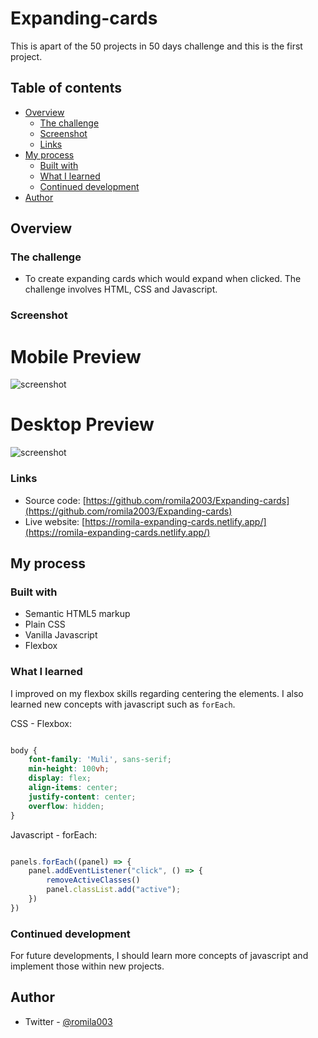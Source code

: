 # Expanding-cards


This is apart of the 50 projects in 50 days challenge and this is the first project.

## Table of contents

- [Overview](#overview)
  - [The challenge](#the-challenge)
  - [Screenshot](#screenshot)
  - [Links](#links)
- [My process](#my-process)
  - [Built with](#built-with)
  - [What I learned](#what-i-learned)
  - [Continued development](#continued-development)
- [Author](#author)


## Overview

### The challenge

- To create expanding cards which would expand when clicked. The challenge involves HTML, CSS and Javascript.

### Screenshot

# Mobile Preview 

![screenshot]()

# Desktop Preview 

![screenshot]()


### Links

 - Source code: [https://github.com/romila2003/Expanding-cards](https://github.com/romila2003/Expanding-cards)
 - Live website: [https://romila-expanding-cards.netlify.app/](https://romila-expanding-cards.netlify.app/)

## My process

### Built with

- Semantic HTML5 markup
- Plain CSS
- Vanilla Javascript
- Flexbox

### What I learned

I improved on my flexbox skills regarding centering the elements. I also learned new concepts with javascript such as `forEach`.

CSS - Flexbox: 

```css

body {
    font-family: 'Muli', sans-serif;
    min-height: 100vh;
    display: flex;
    align-items: center;
    justify-content: center;
    overflow: hidden;
}

```

Javascript - forEach:

```javascript

panels.forEach((panel) => {
    panel.addEventListener("click", () => {
        removeActiveClasses()
        panel.classList.add("active");
    })
})

```

### Continued development

For future developments, I should learn more concepts of javascript and implement those within new projects.


## Author

- Twitter - [@romila003](https://www.twitter.com/romila003)
